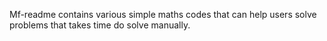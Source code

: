 Mf-readme
contains various simple maths codes that can help users solve problems that takes time do solve manually.

